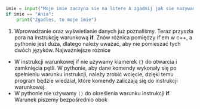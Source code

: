 ```py
imie = input("Moje imie zaczyna sie na litere A zgadnij jak sie nazywam: ")
if imie == "Ania":
    print("Zgadles, to moje imie")

```

1. Wprowadzanie oraz wyświetlanie danych już poznaliśmy. Teraz przyszła pora na instrukcję warunkową **if**. Znów różnica pomiędzy if'em w c++, a pythonie jest duża, dlatego należy uważać, aby nie pomieszać tych dwóch języków. Najważniejsze różnice 
- W instrukcji warunkowej if nie używamy klamerek `{}` do otwarcia i zamknięcia pętli. W pythonie, aby dane komendy wykonały się po spełnieniu warunku instrukcji, należy zrobić wcięcie, dzięki temu program będzie wiedział, które komendy zaliczają się do instrukcji warunkowej.
- W pythonie nie używamy `()` do określenia warunku instrukcji **if**. Warunek piszemy bezpośrednio obok 